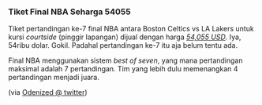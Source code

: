 ### Tiket Final NBA Seharga 54055

Tiket pertandingan ke-7 final NBA antara Boston Celtics vs LA Lakers untuk kursi _courtside_ (pinggir lapangan) dijual dengan harga [*54,055 USD*](http://www.stubhub.com/boston-celtics-playoff-tickets/?ticket_id=134255886). Iya, 54ribu dolar. Gokil. Padahal pertandingan ke-7 itu aja belum tentu ada.

Final NBA menggunakan sistem _best of seven_, yang mana pertandingan maksimal adalah 7 pertandingan. Tim yang lebih dulu memenangkan 4 pertandingan menjadi juara.

(via [Odenized @ twitter](http://twitter.com/Odenized/statuses/826944759))

<!-- {"time": "2008-06-04 19:18:18", "title": "Tiket Final NBA Seharga 54055"} -->
